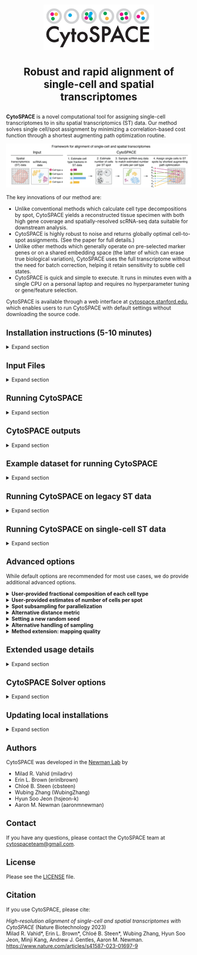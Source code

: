 <p align="center">
  <img width="300" src="images/CytoSPACE_logo.jpeg">
</p>

<h1> <p align="center">
    Robust and rapid alignment of single-cell and spatial transcriptomes
</p> </h1>

**CytoSPACE** is a novel computational tool for assigning single-cell transcriptomes to in situ spatial transcriptomics (ST) data. Our method solves single cell/spot assignment by minimizing a correlation-based cost function through a shortest augmenting path optimization routine. 

<p align="center">
  <img src="images/CytoSPACE_overview.png" width="900"> 
</p>

The key innovations of our method are:

- Unlike conventional methods which calculate cell type decompositions by spot, CytoSPACE yields a reconstructed tissue specimen with both high gene coverage and spatially-resolved scRNA-seq data suitable for downstream analysis.
- CytoSPACE is highly robust to noise and returns globally optimal cell-to-spot assignments. (See the paper for full details.)
- Unlike other methods which generally operate on pre-selected marker genes or on a shared embedding space (the latter of which can erase true biological variation), CytoSPACE uses the full transcriptome without the need for batch correction, helping it retain sensitivity to subtle cell states.
- CytoSPACE is quick and simple to execute. It runs in minutes even with a single CPU on a personal laptop and requires no hyperparameter tuning or gene/feature selection.

CytoSPACE is available through a web interface at <a href="https://cytospace.stanford.edu/">cytospace.stanford.edu</a>, which enables users to run CytoSPACE with default settings without downloading the source code.

## Installation instructions (5-10 minutes)

<details><summary>Expand section</summary>

1. Install <a href="https://docs.conda.io/projects/conda/en/latest/user-guide/install/index.html" target="_blank">Miniconda</a> if not already available.

2. Clone this repository:
```bash
  git clone https://github.com/digitalcytometry/cytospace
```

3. Navigate to `cytospace` directory:
```bash
  cd cytospace
```

4. (5-10 minutes) Create a conda environment with the required dependencies:
```bash
  conda env create -f environment.yml
```

5. Activate the `cytospace` environment you just created:
```bash
  conda activate cytospace
``` 

6. (~30 seconds) Install CytoSPACE by executing:
```bash
  pip install .
``` 

7. (Recommended, ~1 minute) Install package `lapjv` by executing:
```bash
  pip install lapjv==1.3.14
```
We highly recommend you install this package, which provides a fast implementation of the default core optimization algorithm within CytoSPACE. However, some systems may not accommodate it as it requires CPU support for AVX2 instructions. To determine if your system supports this package, it is generally easiest to simply attempt to install it as above. If it installs without problems, your system will support it! If you run into an error, it is likely your system does not support it, and you can simply use one of the other options we have provided. See [__Solver options__](#cytospace-solver-options) below for details. Please note that if the package installs but you receive an "illegal instruction" error while running CytoSPACE, you may be able to build the package instead with the following command:
```bash
   pip3 install git+https://github.com/src-d/lapjv
```
For more information, see the <a href="https://pypi.org/project/lapjv/" target="_blank">lapjv documentation page</a>. 
</details>

## Input Files

<details><summary>Expand section</summary>

CytoSPACE requires 4 files as input by default. All files should be provided in tab-delimited tabular input format (saved as .txt) with no double quotations. Further formatting details for each input file are specified below. We also provide instructions on using scripts to generate input files from Seurat objects at the end of this section.

1. __A scRNA-seq gene expression file:__
- The matrix must be genes (rows) by cells (columns).
- The first row must contain the single cell IDs and the first column must contain the gene names.
- The first column (gene names) must have a header.
- The gene expression data should be represented as non-normalized counts. 
- All instances of duplicate gene names will be dropped at runtime.
<p align="center">
  <img src="images/scRNAfile.png" width="800"> 
</p>

2. __A cell type label file:__
- Cell type labels corresponding to the single cell IDs in the scRNA-seq gene expression matrix. 
- Cell type label strings should not have special characters. 
- The table should contain two columns, where column 1 contains the single cell IDs corresponding to the columns of the scRNA-seq matrix and column 2 contains the corresponding cell type labels.
- The columns must have a header. 
<p align="center">
  <img src="images/celllabelfile.png" width="300"> 
</p>

3. __A spatial transcriptomics (ST) gene expression file:__
- The matrix must be genes (rows) by ST spots (columns).
- The first row must contain the ST spot IDs and the first column must contain the gene names.
- The first column (gene names) must have a header.
- The gene expression data should be represented as non-normalized counts. 
- All instances of duplicate gene names will be dropped at runtime.
<p align="center">
  <img src="images/STdatafile.png" width="800"> 
</p>

4. __A spatial transcriptomics coordinates file:__
- A table consisting of 3 columns, where the first column contains the ST spot IDs corresponding to and in the same order as the columns of the ST gene expression matrix, and column 2 and 3 contain the row and column indices of the spatial transcriptomics data, respectively. 
- The columns must have a header. 
<p align="center">
  <img src="images/STcoordfile.png" width="300"> 
</p>

### From Space Ranger outputs
If the users are starting from Space Ranger outputs, they can provide the ST input files as a single tar.gz, __in place of__ both (3) gene expression and (4) coordinates. If a Space Ranger output is specified, CytoSPACE will automatically attempt to unzip the provided tarball and load the correponding ST expression and coordinates data.

The tarball should only include the following:
- A single H5 file (extension .h5) containing the ST gene expression
- A single subdirectory containing the image data

With the above items inside a directory named `spaceranger_input`, a tarball can be generated using the following command:
```bash
  tar -cvzf sr_input.tar.gz spaceranger_input
```
Or more generally:
```bash
  tar -cvzf [name_of_tarball] [name_of_directory]
```

An example file tree for an unzipped tarball is shown below on the left. If downloading from the public 10X Visium data, users can download the files shown below on the right.
<p align="center">
  <img src="images/VisiumTar.png" width="300"> <img src="images/Visium.png" width="300">
</p>

<details><summary><b>Preparing input files from Seurat objects</b></summary>

If you have data in the form of Seurat objects, you can generate files formatted for CytoSPACE input via helper functions we have provided in the `R` script `generate_cytospace_from_seurat_object.R` in `cytospace/Prepare_input_files`. To use these helper functions, first import them from `generate_cytospace_from_seurat_object.R` by including 
```bash
  source('/path/to/generate_cytospace_from_seurat_object.R')
```
in your R script. 

### From scRNA-seq Seurat object
For producing CytoSPACE inputs from scRNA Seurat objects, we provide the function `generate_cytospace_from_scRNA_seurat_object` which may be called as
```bash
  generate_cytospace_from_scRNA_seurat_object(scRNA_Seurat_Object,dir_out='',fout_prefix='')
```
within your R script. The first argument (required) designates your input Seurat object, `dir_out` (optional, default is working directory) specifies the path to the output directory to store the results, and `fout_prefix` (optional, default is none) specifies a prefix to add to output file names, which otherwise are generated as `scRNA_data.txt` and `cell_type_labels.txt`. Please note that `Idents(scRNA_Seurat_Object)` must be set to include cell types.


### From Spatial Seurat object
For producing CytoSPACE inputs from ST Seurat objects, we provide the function `generate_cytospace_from_ST_seurat_object` which may be called as
```bash
  generate_cytospace_from_ST_seurat_object(ST_Seurat_Object,dir_out='',fout_prefix='',slice='slice1')
```
within your R script. The first argument (required) designates your input Seurat object, `dir_out` (optional, default is working directory) specifies the path to the output directory to store the results, `fout_prefix` (optional, default is none) specifies a prefix to add to output file names, which otherwise are generated as `ST_data.txt` and `Coordinates.txt`, and `slice` (optional, default is `slice1`) provides the name of your slice as stored in your Seurat object.
</details>
</details>

## Running CytoSPACE

<details><summary>Expand section</summary>

After activating the `cytospace` conda environment via `conda activate cytospace`, CytoSPACE can be called from the command line from any folder using `cytospace`. Examples on how to run CytoSPACE are provided in the section "Example datasets for running CytoSPACE" below.

A typical CytoSPACE run with default settings would look like this: 
 ```bash
 cytospace \
    --scRNA-path /path/to/scRNA_geneexpression \
    --cell-type-path /path/to/scRNA_celllabels \
    --st-path /path/to/ST_geneexpression \
    --coordinates-path /path/to/ST_coordinates
```
Or with more condensed parameter names: 
 ```bash
 cytospace \
    -sp /path/to/scRNA_geneexpression \
    -ctp /path/to/scRNA_celllabels \
    -stp /path/to/ST_geneexpression \
    -cp /path/to/ST_coordinates
```

Alternatively, if starting from a Space Ranger output, the command may look like this:
```bash
 cytospace \
    --scRNA-path /path/to/scRNA_geneexpression \
    --cell-type-path /path/to/scRNA_celllabels \
    --spaceranger-path /path/to/spaceranger_output.tar.gz
```
```bash
 cytospace -sp /path/to/scRNA_geneexpression \
    -ctp /path/to/scRNA_celllabels \
    -srp /path/to/spaceranger_output.tar.gz
```

For full usage details with additional options, see the [__Extended usage details__](#extended-usage-details) section below. 

### Choosing a solver
CytoSPACE provides three solver options. In short, we recommend using the default option `lapjv` if your system supports AVX2 (i.e., if you were able to successfully install it with `pip install lapjv==1.3.14`) and `lap_CSPR` otherwise. No options are required to use the default solver `lapjv`. To use `lap_CSPR` instead, pass the argument `-sm lap_CSPR` to your `cytospace` call. For full solver details, see the [__Solver options__](#cytospace-solver-options) section below.

<details><summary><b>Other ways CytoSPACE can be run</b></summary>
 
- You can import methods or functions from `CytoSPACE` in python and modify/create your own 
    pipeline. For example:
```python
  from cytospace import cytospace

  for mean_cell_numbers in [5, 10, 20]:
      cytospace.main_cytospace(..., mean_cell_numbers=mean_cell_numbers)
```
</details>
</details>

## CytoSPACE outputs

<details><summary>Expand section</summary>

CytoSPACE will produce six output files by default.
1. ```cell_type_assignments_by_spot.pdf```<br>
Heatmaps of cell type assignments within the ST sample. Along with a plot showing the total number of cells mapped to each spot, these show the spatial distribution of cell type assignments. Color bars indicate the number of cells of the respective cell type inferred per spot.
2. ```cell_type_assignments_by_spot_jitter.pdf```<br>
A single scatterplot showing all assigned cells by their spot location. Each cell is colored based on its cell type.
3. ```assigned_locations.csv```<br>
This file will provide the assigned locations of each single cell mapped to ST spots. As some cells may be mapped to multiple locations depending on the size of the input scRNA-seq set, new cell IDs (`UniqueCID`) are assigned to each cell and given in the first column. The second column includes original cell IDs (`OriginalCID`); the third column includes corresponding cell types (`CellType`); the fourth column includes assigned spot IDs (`SpotID`); and the fifth and sixth columns respectively include  `row` and `column` indices, or xy-coordinates such as `X` and `Y` if provided in the initial coordinates file, of the corresponding spots.
4. ```cell_type_assignments_by_spot.csv```<br>
This file gives the raw number of cells of each cell type per spot by `SpotID` as well as the total number of cells assigned to that spot.
5. ```fractional_abundances_by_spot.csv```<br>
This file gives the fractional abundance of cell types assigned to each spot by `SpotID`.
6. ```log.txt```<br>
This file contains a log of CytoSPACE run parameters and running time.
</details>

## Example dataset for running CytoSPACE

<details><summary>Expand section</summary>

For users to test CytoSPACE, we have included files for an example run:
- A HER2+ breast cancer scRNA-seq atlas by Wu et al. (<a href="https://www.nature.com/articles/s41588-021-00911-1" target="_blank">Nature Genetics, 2021</a>) and a HER2+ breast cancer FFPE specimen profiled by the Visium platform (<a href="https://www.10xgenomics.com/resources/datasets/human-breast-cancer-ductal-carcinoma-in-situ-invasive-carcinoma-ffpe-1-standard-1-3-0" target="_blank">10x Genomics</a>). Default parameters were selected with Visium samples in mind and are appropriate here.


### Download example datasets
A zip file containing the example dataset can be downloaded from the following link:
- <a href="https://drive.google.com/file/d/1G8gK4MxCmRG4JZi588wloMsP8iZlQf_z/view?usp=share_link" target="_blank">Breast cancer</a>
<!-- 
To download from the command line using `gdown`:
1. Breast cancer
   ```bash
   gdown --fuzzy https://drive.google.com/file/d/1knez-rEPfLIDP6WVRINdn1RtDYmoo8BH/view?usp=share_link
   unzip CytoSPACE_example_breast_cancer.zip
   ```
2. Melanoma
   ```bash
   gdown --fuzzy https://drive.google.com/file/d/1hwK_sh355chdmW50yrPJq7_W8j6HuRHh/view?usp=share_link
   unzip CytoSPACE_example_melanoma.zip
   ``` -->
   
### Command for running example analysis:
Once the example files are downloaded and unzipped, the commands below can be run from inside the unzipped directory:
```bash
  cytospace -sp brca_scRNA_GEP.txt -ctp brca_scRNA_celllabels.txt -stp brca_STdata_GEP.txt -cp brca_STdata_coordinates.txt -o cytospace_results_brca -sm lap_CSPR
```
Please note that here we use the `lap_CSPR` solver for compatibility. If your system supports AVX2 intrinsics, you can run the same commands without the final argument to use the `lapjv` solver instead. __The CytoSPACE run should take around 5 minutes.__

### CytoSPACE output files for example breast cancer data
The main output from a CytoSPACE run is the file named `assigned_locations.csv`, which provides the ST spots to which the single cells have been assigned. 

<p align="center">
  <img width="600" src="images/assigned_locations.png">
</p>

The CytoSPACE results are visualized in heatmaps saved as `cell_type_assignments_by_spot.pdf` showing the distribution of single cells across ST spots for each cell type. Color bars indicate the number of cells of the respective cell type inferred per spot. Below are the heatmaps produced for the example BRCA data.

<p align="center">
  <img width="600" src="images/BRCA_cell_type_assignments_by_spot.png">
</p>

For comparison, consider the pathologist annotations of this ST sample as provided by 10x:

<p align="center">
  <img width="600" src="images/Visium_FFPE_Human_Breast_Cancer_Pathologist_Annotations.png">
</p>

CytoSPACE also provides a scatterplot showing cells of all types at once near their spot location, saved as `cell_type_assignments_by_spot_jitter.pdf`. Each cell is colored by its cell type. The below plot is produced for the example BRCA data.

<p align="center">
  <img width="600" src="images/BRCA_cell_type_assignments_by_spot_jitter.png">
</p>

The number of cells per spot by cell type as well as in total are provided in the file `cell_type_assignments_by_spot.csv`. Fractional abundances of each cell type are returned in the file `fractional_abundances_by_spot.csv`. A log file recording CytoSPACE inputs and running times is output in the file `log.txt`.

A zip file of the expected CytoSPACE outputs (with `lap_CSPR` solver) are available to download at the following link:
- <a href="https://drive.google.com/file/d/1ZMA0XEl_pjC12mb8bZL8zI9yzYd2djbq/view?usp=share_link" target="_blank">Breast cancer results</a>

<!-- To download from the command line using `gdown`:
1. Breast cancer
   ```bash
   gdown --fuzzy https://drive.google.com/file/d/1CLfy4Txez8ThID8YzIH04hlvrBRCQ4Rh/view?usp=sharing
   unzip CytoSPACE_example_breast_cancer_results.zip
   ```
2. Melanoma
   ```bash
   gdown --fuzzy https://drive.google.com/file/d/1X4jMwctRNmqCRIJcop2hL3jRdlhxnnlc/view?usp=sharing
   unzip CytoSPACE_example_melanoma_results.zip
   ``` -->

</details>

## Running CytoSPACE on legacy ST data

<details><summary>Expand section</summary>

By default, the CytoSPACE parameters have been optimized for standard 10x Visium spatial slides. Datasets generated by the legacy ST platform can be run with similar commands, but we recommend that the following parameters be adjusted:
1. `--mean_cell_numbers`, or `-mcn`, should be set to `20`. The legacy ST platform has larger spot sizes, so we recommend mapping an average of 20 cells per spot.
2. `--geometry`, or `-g` should be set to `square`. This will allow the plot function to shape each spot as a square rather than a hexagon.

Similar to the example breast cancer dataset above, we provide an example dataset below:
- A melanoma scRNA-seq atlas by Tirosh et al. (<a href="https://www.science.org/doi/10.1126/science.aad0501?url_ver=Z39.88-2003&rfr_id=ori:rid:crossref.org&rfr_dat=cr_pub%20%200pubmed" target="_blank">Science, 2016</a>), and a melanoma specimen profiled by the legacy ST platform (Thrane et al, <a href="https://aacrjournals.org/cancerres/article/78/20/5970/631815/Spatially-Resolved-Transcriptomics-Enables" target="_blank">Cancer Research, 2018</a>).

The zip file containing the dataset can be downloaded <a href="https://drive.google.com/file/d/1hwK_sh355chdmW50yrPJq7_W8j6HuRHh/view?usp=share_link" target="_blank">here</a>.

Running CytoSPACE with the command below generates the results shown <a href="https://drive.google.com/file/d/1bX4SqrYzIXov_A5ivlJ8U0qD8_lXmmBf/view?usp=share_link" target="_blank">here</a> . The format of the output will be the same as the breast cancer dataset above. Please note that here we specify the `-ctfep` parameter instead of using CytoSPACE's internal algorithm for estimating cell fractions (see [__Advanced options__](#advanced-options) - __User-provided fractional composition of each cell type__) as the scRNA-seq atlas used as reference was generated using Smart-seq2.
```bash
  cytospace -sp melanoma_scRNA_GEP.txt -ctp melanoma_scRNA_celllabels.txt -stp melanoma_STdata_slide1_GEP.txt -cp melanoma_STdata_slide1_coordinates.txt -ctfep melanoma_cell_fraction_estimates.txt -o cytospace_results_melanoma -mcn 20 -g square -sm lap_CSPR
```
</details>

## Running CytoSPACE on single-cell ST data

<details><summary>Expand section</summary>

While designed for Visium-type data in which most spots contain RNA from multiple cells, CytoSPACE can also be used with single-cell resolution spatial data such as <a href="https://vizgen.com/resources/meet-the-merscope-platform/" target="_blank">Vizgen's MERSCOPE platform</a>. We expect this extension to be useful for reducing noise and expanding transcriptome coverage of each cell in the ST data, which in turn could allow for identifying spatially-dependent changes across genes more diverse than what a typical single-cell resolution ST platform alone can provide. For the single-cell resolution mode, CytoSPACE partitions the ST data into smaller chunks and utilizes multiple CPU cores to assign down-sampled versions of the reference scRNA-seq data to these regions.

We highly recommend that an `--st-cell-type-path` (or `-stctp`) be provided when running CytoSPACE in `--single-cell` mode. This file will list the cell type labels for each spot, in the same format as the scRNA-seq cell type labels specified under `--cell-type-path`. All of the cell types present in `--st-cell-type-path` must also be present in `--cell-type-path`.

However, if the user does not have access to the cell types for each individual spot, they can instead provide a `--cell-type-fraction-estimation-path` in place of `--st-cell-type-path`. See the [__Advaced Options__](#advanced-options) - __User-provided fractional composition of each cell type__ section regarding how this file should be formatted. Please note that for `--single-cell` mode, CytoSPACE does not support the internal estimation of cell type fraction, and the users are expected to specify either an `--st-cell-type-path` or a `--cell-type-fraction-estimation-path`.

To run CytoSPACE with single-cell resolution spatial data:
 ```bash
 cytospace --single-cell \
    --scRNA-path /path/to/scRNA_geneexpression \
    --cell-type-path /path/to/scRNA_celllabels \
    --st-path /path/to/ST_geneexpression \
    --coordinates-path /path/to/ST_coordinates \
    --st-cell-type-path /path/to/ST_celllabels \
    --number-of-processors NUMBER_OF_PROCESSORS \
    --number-of-selected-spots NUMBER_OF_SELECTED_SPOTS
```
Or with more condensed parameter names: 
 ```bash
 cytospace -sc \
    -sp /path/to/scRNA_geneexpression \
    -ctp /path/to/scRNA_celllabels \
    -stp /path/to/ST_geneexpression \
    -cp /path/to/ST_coordinates \
    -stctp /path/to/ST_celllabels \
    -nop NUMBER_OF_PROCESSORS \
    -noss NUMBER_OF_SELECTED_SPOTS
```
where `NUMBER_OF_PROCESSORS` denotes the number of cores to use, and `NUMBER_OF_SELECTED_SPOTS` denotes the number of ST spots in each partition. We generally recommend `-noss 10000`.

A zip file of example single cell inputs is available to download from Google Drive <a href="https://drive.google.com/file/d/1odOcIfY3oqvLCNdXHLRaSmTraRxqnHLp/view?usp=share_link" target="_blank">here</a>.

<!-- To download from the command line using `gdown`:
   ```bash
   gdown --fuzzy https://drive.google.com/file/d/10fhxjCn-VfPPurrI-RE8lbs6NCPqfGXY/view?usp=sharing
   unzip single_cell_example_data.zip
   ``` -->

To run CytoSPACE with this example dataset, run the following command from the location of the unzipped inputs and with your CytoSPACE conda environment active:
 ```bash
 cytospace \
    -sp HumanColonCancerPatient2_scRNA_expressions_cytospace.tsv \
    -ctp HumanColonCancerPatient2_scRNA_annotations_cytospace.tsv \
    -stp HumanColonCancerPatient2_ST_expressions_cytospace.tsv \
    -cp HumanColonCancerPatient2_ST_coordinates_cytospace.tsv \
    -stctp HumanColonCancerPatient2_ST_celltypes_cytospace.tsv \
    -o cytospace_results_crc \
    -sm lap_CSPR \
    -sc -noss 10000 -nop 2
```

Running CytoSPACE in the `--single-cell` mode will output the assignments `assigned_locations.csv`, the plot `cell_type_assignments_by_spot_single_cell.pdf`, and the log file `log.txt`. The plot generated will be a scatterplot of the cells colored by cell type, as shown below for the example dataset. The full results for the example dataset using the above command is available for download <a href="https://drive.google.com/file/d/1LTTDVGAuQ4QYkyCX6WtyBNXcnZe9fxKG/view?usp=share_link" target="_blank">here</a>.

<p align="center">
  <img width="600" src="images/CRC_cell_type_assignments_by_spot_single_cell.png">
</p>

</details>

## Advanced options
While default options are recommended for most use cases, we do provide additional advanced options.

<details><summary><b>User-provided fractional composition of each cell type</b></summary>

To account for the disparity between scRNA-seq and ST data in the number of cells per cell type, CytoSPACE requires the fractional composition of each cell type in the ST tissue. By default, CytoSPACE will generate this information by internally calling the `get_cellfracs_seuratv3.R` script using the input files. This script uses `Seurat v3`, which is installed as part of the CytoSPACE environment. We highly recommend using `Seurat v3` over `Seurat v4` for the purposes of cell type fraction estimation.

While our provided script uses <a href="https://satijalab.org/seurat/articles/spatial_vignette.html" target="_blank">Spatial Seurat</a>, there is a diverse set of approaches available such as <a href="https://www.sanger.ac.uk/tool/cell2location/" target="_blank">cell2location</a>, <a href="https://github.com/MarcElosua/SPOTlight" target="_blank">SPOTlight</a>, or <a href="https://cibersortx.stanford.edu/" target="_blank">CIBERSORTx</a>.

Users can choose to provide their own file for estimated cell type composition, specified with the `--cell-type-fraction-estimation-path` (`-ctfep`) flag. In particular, we recommend that a separate `-ctfep` file be provided if the reference scRNA-seq dataset comes from technologies that are not based on UMI counts, such as Smart-seq.

The provided file must be a table consisting of 2 rows with row names, where the first row contains the cell type labels, and the second row contains the cell fractions of each cell type represented as proportions between 0 and 1. __Please make sure that the cell type labels in the first row match the labels present in the cell type label file, and that the cell type fractions sum to one. Row names must be present for both rows.__
<p align="center">
  <img src="images/cell_type_fractions_file.png">
</p>
</details>

<details><summary><b>User-provided estimates of number of cells per spot</b></summary>

Rather than using the internal mechanism of CytoSPACE for estimating the number of cells per spot, users can provide their own estimates (from image segmentation, for example) in a two-column file with header, in which the first column contains spot IDs and the second contains the number of cells predicted per spot:

<p align="center">
  <img width="300" src="images/n_cells_per_spot.PNG">
</p>

To run CytoSPACE with this option, pass the flag `-ncpsp` or `--n-cells-per-spot-path` followed by the file location.
</details>

<details><summary><b>Spot subsampling for parallelization</b></summary>

The memory and runtime required for running CytoSPACE may vary based on the number of spots. To allow for CytoSPACE to run under different conditions, we provide an option to partition the estimated number of cells in the ST sample into smaller chunks, where similarly downsampled reference scRNA-seq data are then assigned using multiple CPU cores.

The users can use this option by specifying the `--sampling-sub-spots` (`-sss`) flag, along with the desired number of subsampled cells per partition (`--number-of-selected-sub-spots`, or `-nosss`) and the number of cores to be used (`--number-of-processors`, or `-nop`).

For example, the following command will run CytoSPACE on the example breast cancer dataset, assigning scRNA-seq data to 5000 cells at a time using 2 cores:
```bash
  cytospace \
    -sp brca_scRNA_GEP.txt \
    -ctp brca_scRNA_celllabels.txt \
    -stp brca_STdata_GEP.txt \
    -cp brca_STdata_coordinates.txt \
    -o cytospace_results_brca \
    -sm lap_CSPR \
    -sss -nosss 5000 -nop 2
```
</details>

<details><summary><b>Alternative distance metric</b></summary>

By default, CytoSPACE uses Pearson correlation to compare cell and spot transcriptomes. Users can choose to use Spearman correlation or Euclidean distance instead by passing `-dm Spearman_correlation` or `-dm Euclidean` respectively with the function call. 
</details>

<details><summary><b>Setting a new random seed</b></summary>

While the CytoSPACE algorithm is mostly deterministic, the initial step of sampling cells to be mapped is done at random. To provide an alternative random seed resulting in a different random sampling of cells, users can pass `-se` followed by the desired (integer) seed with the function call. The default random seed for CytoSPACE is 1.
</details>

<details><summary><b>Alternative handling of sampling</b></summary>

CytoSPACE starts by creating a pool of cells that matches what is expected within the ST data. By default, this is done by resampling single cells to achieve the overall cell type fractions and total cell numbers estimated in the tissue. We recommend that CytoSPACE be run with this default setting for all real data analyses. However, we provide an additional option to generate new "place-holder" cells by sampling from the distribution of gene counts within each cell type instead, and used this option for ensuring uniqueness of mapped cells for benchmarking on simulated data. To run CytoSPACE with this alternative mode, users can pass `-sam place_holders` with the function call. When running in place-holder mode, the gene expression of the newly generated cells will be saved as part of the output under `new_scRNA.csv`.
</details>

<details><summary><b>Method extension: mapping quality</b></summary>

While CytoSPACE's formulation as a linear assignment problem guarantees an optimal solution given its cost function, there is no underlying probabilistic framework for estimating mapping uncertainty. One possibility is to determine whether a given cell type belongs to a given spot after mapping - that is, whether a spot contains at least one cell of the same cell type. Notably, this does not distinguish between cells of the same cell type for quality of fit. As such a protocol provides some measure of mapping quality, albeit incomplete, we provide a helper script that implements this via a support vector machine that produces and trains on pseudo-bulks generated from the input scRNA-seq data. This script, `uncertainty_quantification.R`, takes as input the path to the ST dataset count matrix file, the scRNA-seq count matrix file, and the CytoSPACE output file `assigned_locations.csv`, and returns an appended output file with confidence scores in `assigned_locationswConfidenceScores.csv`. The command to run this script following a completed CytoSPACE run is as follows: 
 ```bash
 Rscript uncertainty_quantification.R /path/to/ST_geneexpression /path/to/scRNA_geneexpression /path/to/assigned_locations.csv
```
For interpreting confidence scores, we recommend a cutoff of 0.1, with higher scores indicating increased confidence that a spot contains at least one cell of the same cell type.

Please note that `uncertainty_quantification.R` requires separate dependencies from those included in the provided `environment.yml` file for the `cytospace` conda environment. This script should be run in a separate environment with the following R packages installed: `Seurat` (must be v4; tested with v4.0.1), `data.table` (tested with v1.14.0), and `e1071` (tested with v1.7.8).
</details>

## Extended usage details

<details><summary>Expand section</summary>

```
usage: cytospace [-h] -sp SCRNA_PATH -ctp CELL_TYPE_PATH [-stp ST_PATH] [-cp COORDINATES_PATH] [-srp SPACERANGER_PATH]
                 [-stctp ST_CELL_TYPE_PATH] [-ctfep CELL_TYPE_FRACTION_ESTIMATION_PATH] [-ncpsp N_CELLS_PER_SPOT_PATH]
                 [-o OUTPUT_FOLDER] [-op OUTPUT_PREFIX] [-mcn MEAN_CELL_NUMBERS] [-sc]
                 [-noss NUMBER_OF_SELECTED_SPOTS] [-sss] [-nosss NUMBER_OF_SELECTED_SUB_SPOTS]
                 [-nop NUMBER_OF_PROCESSORS] [-sm {lapjv,lapjv_compat,lap_CSPR}]
                 [-dm {Pearson_correlation,Spearman_correlation,Euclidean}] [-sam {duplicates,place_holders}]
                 [-se SEED] [-p] [-g GEOMETRY] [-nc NUM_COLUMN] [-mp MAX_NUM_CELLS_PLOT]

CytoSPACE is a computational strategy for assigning single-cell transcriptomes to in situ spatial transcriptomics (ST)
data. Our method solves single cell/spot assignment by minimizing a correlation-based cost function through a linear
programming-based optimization routine.

optional arguments:
  -h, --help            show this help message and exit
  -stp ST_PATH, --st-path ST_PATH
                        Path to spatial transcriptomics data (expressions)
  -cp COORDINATES_PATH, --coordinates-path COORDINATES_PATH
                        Path to transcriptomics data (coordinates)
  -srp SPACERANGER_PATH, --spaceranger-path SPACERANGER_PATH
                        Path to SpaceRanger tar.gz data file
  -stctp ST_CELL_TYPE_PATH, --st-cell-type-path ST_CELL_TYPE_PATH
                        Path to ST cell type file (recommended for single-cell ST)
  -ctfep CELL_TYPE_FRACTION_ESTIMATION_PATH, --cell-type-fraction-estimation-path CELL_TYPE_FRACTION_ESTIMATION_PATH
                        Path to ST cell type fraction file (recommended for bulk ST)
  -ncpsp N_CELLS_PER_SPOT_PATH, --n-cells-per-spot-path N_CELLS_PER_SPOT_PATH
                        Path to number of cells per ST spot file
  -o OUTPUT_FOLDER, --output-folder OUTPUT_FOLDER
                        Relative path to the output folder
  -op OUTPUT_PREFIX, --output-prefix OUTPUT_PREFIX
                        Prefix of results stored in the 'output_folder'
  -mcn MEAN_CELL_NUMBERS, --mean-cell-numbers MEAN_CELL_NUMBERS
                        Mean number of cells per spot, default 5 (appropriate for Visium). If analyzing legacy spatial
                        transcriptomics data, set to 20
  -sc, --single-cell    Use single-cell spatial approach if specified
  -noss NUMBER_OF_SELECTED_SPOTS, --number-of-selected-spots NUMBER_OF_SELECTED_SPOTS
                        Number of selected spots from ST data used in eahc iteration
  -sss, --sampling-sub-spots
                        Sample subspots to limit the number of mapped cells if specified
  -nosss NUMBER_OF_SELECTED_SUB_SPOTS, --number-of-selected-sub-spots NUMBER_OF_SELECTED_SUB_SPOTS
                        Number of selected subspots from ST data to limit the number of mapped cells
  -nop NUMBER_OF_PROCESSORS, --number-of-processors NUMBER_OF_PROCESSORS
                        Number of processors used for the analysis
  -sm {lapjv,lapjv_compat,lap_CSPR}, --solver-method {lapjv,lapjv_compat,lap_CSPR}
                        Which solver to use for the linear assignment problem, default 'lapjv'
  -dm {Pearson_correlation,Spearman_correlation,Euclidean}, --distance-metric {Pearson_correlation,Spearman_correlation,Euclidean}
                        Which distance metric to use for the cost matrix, default 'Pearson_correlation'
  -sam {duplicates,place_holders}, --sampling-method {duplicates,place_holders}
                        Which underlying method to use for dealing with duplicated cells, default 'duplicates'
  -se SEED, --seed SEED
                        Set seed for random generators, default 1
  -p, --plot-off        Turn create plots on/off
  -g GEOMETRY, --geometry GEOMETRY
                        ST geometry, either 'honeycomb' or 'square' accepted
  -nc NUM_COLUMN, --num-column NUM_COLUMN
                        Number of columns in figure
  -mp MAX_NUM_CELLS_PLOT, --max-num-cells-plot MAX_NUM_CELLS_PLOT
                        Maximum number of cells to plot in single-cell visualization

Required arguments:
  -sp SCRNA_PATH, --scRNA-path SCRNA_PATH
                        Path to scRNA-Seq data
  -ctp CELL_TYPE_PATH, --cell-type-path CELL_TYPE_PATH
                        Path to cell type labels
```

You can see this list of variables and default values for running CytoSPACE from the commmand line as well at any time by calling `cytospace` along with the `-h` or 
`--help` flag, i.e., `cytospace -h`.
</details>

## CytoSPACE Solver options

<details><summary>Expand section</summary>

1. `lapjv` __(Recommended for most systems)__    By default, CytoSPACE calls the `lapjv` solver from package `lapjv`. This solver is a fast implementation of the Jonker-Volgenant shortest augmenting path assignment algorithm and returns a globally optimal solution given the objective function as defined in our paper [cite]. As noted above, however, this package is not supported on all systems as it achieves its speedup through use of AVX2 instructions. This solver will be selected by default and can be specified explicitly by passing arguments `--solver-method lapjv` or `-sm lapjv` to `cytospace`.
2. `lap_CSPR` __(Recommended for systems not supporting `lapjv`)__    A second solver option is the `linear_assignment` method from the `ortools` package. This solver uses a different method than the first and third options, an assignment algorithm called the cost scaling push relabel method. This algorithm approximates assignment costs to integer values and loses some numerical precision in doing so. Therefore, while it returns a globally optimal solution __after approximation__ given the objective function defined in the paper, it will return similar but generally not identical results to the first two methods. This solver has a similar running time to the first option and is a good option for systems not supporting the `lapjv` package. This solver can be selected by passing arguments `--solver-method lap_CSPR` or `-sm lap_CSPR` to `cytospace`.
3. `lapjv_compat`   A third solver option implements the `lapjv` solver from package `lap`. Like the first option `lapjv`, this solver also implements the Jonker-Volgenant shortest augmenting path assignment algorithm to return the same globally optimal solution given the objective function defined in the paper. Furthermore, it is broadly supported and should work on all standard operating systems. However, it takes 3-4 times as long to run as the first solver option, the `lapjv` solver from the `lapjv` package, so we only recommend it for systems that do not support the first option. This solver can be selected by passing arguments `--solver-method lapjv_compat` or `-sm lapjv_compat` to `cytospace`.
</details>

## Updating local installations

<details><summary>Expand section</summary>

To update your local installation of CytoSPACE following updates of this GitHub repository, navigate to your `cytospace` directory and execute the following commands:
```bash
  git pull
  conda env update --name cytospace --file environment.yml
  conda activate cytospace
  pip install .
```
If you have made local updates to your version of the CytoSPACE source code, you should execute 
```bash
  pip install .
``` 
before running. 
</details>

## Authors
CytoSPACE was developed in the <a href="https://anlab.stanford.edu/" target="_blank">Newman Lab</a> by

* Milad R. Vahid (miladrv)
* Erin L. Brown (erinlbrown)
* Chloé B. Steen (cbsteen)
* Wubing Zhang (WubingZhang)
* Hyun Soo Jeon (hsjeon-k)
* Aaron M. Newman (aaronmnewman)

## Contact
If you have any questions, please contact the CytoSPACE team at cytospaceteam@gmail.com.

## License
Please see the <a href="LICENSE" target="_blank">LICENSE</a> file.

## Citation
If you use CytoSPACE, please cite:  

*High-resolution alignment of single-cell and spatial transcriptomes with CytoSPACE* (Nature Biotechnology 2023)  
Milad R. Vahid*, Erin L. Brown*, Chloé B. Steen*, Wubing Zhang, Hyun Soo Jeon, Minji Kang, Andrew J. Gentles, Aaron M. Newman.  
https://www.nature.com/articles/s41587-023-01697-9
